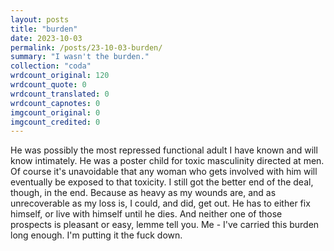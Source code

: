 ```yaml
---
layout: posts
title: "burden"
date: 2023-10-03
permalink: /posts/23-10-03-burden/
summary: "I wasn't the burden."
collection: "coda"
wrdcount_original: 120
wrdcount_quote: 0
wrdcount_translated: 0
wrdcount_capnotes: 0
imgcount_original: 0
imgcount_credited: 0
---
```

He was possibly the most repressed functional adult I have known and will know intimately. He was a poster child for toxic masculinity directed at men. Of course it's unavoidable that any woman who gets involved with him will eventually be exposed to that toxicity. I still got the better end of the deal, though, in the end. Because as heavy as my wounds are, and as unrecoverable as my loss is, I could, and did, get out. He has to either fix himself, or live with himself until he dies. And neither one of those prospects is pleasant or easy, lemme tell you. Me - I've carried this burden long enough. I'm putting it the fuck down.
